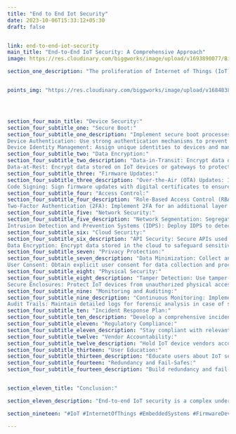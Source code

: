 ```yaml
---
title: "End to End Iot Security"
date: 2023-10-06T15:33:12+05:30
draft: false


link: end-to-end-iot-security
main_title: "End-to-End IoT Security: A Comprehensive Approach"
image: https://res.cloudinary.com/biggworks/image/upload/v1693890077/Biggworks%20PDF%20of%20Blogs/native___cross_platform_development_h2ddzm.png

section_one_description: "The proliferation of Internet of Things (IoT) devices has brought convenience and innovation to countless industries. However, it has also raised significant security concerns. Securing IoT devices and ecosystems from end to end is paramount to protect data, privacy, and critical infrastructure. Here's a comprehensive approach to ensure robust IoT security."


points_img: "https://res.cloudinary.com/biggworks/image/upload/v1684838348/Group_11544_lwrsg0.png"




section_four_main_title: "Device Security:"
section_four_subtitle_one: "Secure Boot:"
section_four_subtitle_one_description: "Implement secure boot processes to ensure that only authenticated and trusted firmware runs on IoT devices.
Device Authentication: Use strong authentication mechanisms to prevent unauthorized access to devices.
Device Identity Management: Assign unique identities to devices and manage them centrally for access control."
section_four_subtitle_two: "Data Encryption:"
section_four_subtitle_two_description: "Data-in-Transit: Encrypt data during transmission using protocols like HTTPS, MQTT-TLS, or CoAP-DTLS to prevent eavesdropping.
Data-at-Rest: Encrypt data stored on IoT devices or gateways to protect against physical access attacks."
section_four_subtitle_three: "Firmware Updates:"
section_four_subtitle_three_description: "Over-the-Air (OTA) Updates: Implement secure OTA update mechanisms to patch vulnerabilities and improve device security.
Code Signing: Sign firmware updates with digital certificates to ensure their authenticity."
section_four_subtitle_four: "Access Control:"
section_four_subtitle_four_description: "Role-Based Access Control (RBAC): Enforce RBAC policies to limit access to authorized personnel only.
Two-Factor Authentication (2FA): Implement 2FA for an additional layer of security."
section_four_subtitle_five: "Network Security:"
section_four_subtitle_five_description: "Network Segmentation: Segregate IoT devices into isolated networks to contain potential breaches.
Intrusion Detection and Prevention Systems (IDPS): Deploy IDPS to detect and respond to suspicious network activities."
section_four_subtitle_six: "Cloud Security:"
section_four_subtitle_six_description: "API Security: Secure APIs used for data transfer between IoT devices and cloud platforms.
Data Encryption: Encrypt data stored in the cloud to safeguard sensitive information."
section_four_subtitle_seven: "Privacy Protection:"
section_four_subtitle_seven_description: "Data Minimization: Collect and store only essential data to reduce the risk of privacy breaches.
User Consent: Obtain explicit user consent for data collection and processing."
section_four_subtitle_eight: "Physical Security:"
section_four_subtitle_eight_description: "Tamper Detection: Use tamper-evident seals and sensors to detect physical tampering.
Secure Enclosures: Protect IoT devices from unauthorized physical access"
section_four_subtitle_nine: "Monitoring and Auditing:"
section_four_subtitle_nine_description: "Continuous Monitoring: Implement real-time monitoring of IoT device behavior and network traffic.
Audit Trails: Maintain detailed logs for forensic analysis in case of security incidents."
section_four_subtitle_ten: "Incident Response Plan:"
section_four_subtitle_ten_description: "Develop a comprehensive incident response plan to address security breaches promptly. Define roles and responsibilities for incident response team members."
section_four_subtitle_eleven: "Regulatory Compliance:"
section_four_subtitle_eleven_description: "Stay compliant with relevant data protection and cybersecurity regulations (e.g., GDPR, HIPAA, or industry-specific standards)."
section_four_subtitle_twelve: "Vendor Accountability:"
section_four_subtitle_twelve_description: "Hold IoT device vendors accountable for security by selecting reputable suppliers and demanding security certifications."
section_four_subtitle_thirteen: "User Education:"
section_four_subtitle_thirteen_description: "Educate users about IoT security best practices, including password management and device updates."
section_four_subtitle_fourteen: "Redundancy and Fail-Safes:"
section_four_subtitle_fourteen_description: "Build redundancy and fail-safe mechanisms into IoT systems to ensure continued operation during security incidents."


section_eleven_title: "Conclusion:"

section_eleven_description: "End-to-end IoT security is a complex undertaking that requires a multifaceted approach. By addressing security from the device level to the cloud and implementing best practices throughout the IoT ecosystem, organizations can mitigate risks and protect their devices, data, and users from evolving security threats. A comprehensive security strategy is not only a necessity but also a competitive advantage in the increasingly connected world of IoT."

section_nineteen: "#IoT #InternetOfThings #EmbeddedSystems #FirmwareDevelopment #IoTDevelopment #IoTTechnology #EmbeddedProgramming #IoTInnovation #ConnectedDevices #EmbeddedDesign #HardwareDesign #IoTProjects #EmbeddedSolutions #IoTIndustry #FirmwareEngineering #IoTDesign #WirelessCommunication #EmbeddedSoftware #IoTApplications #IoTSecurity"

---
```


